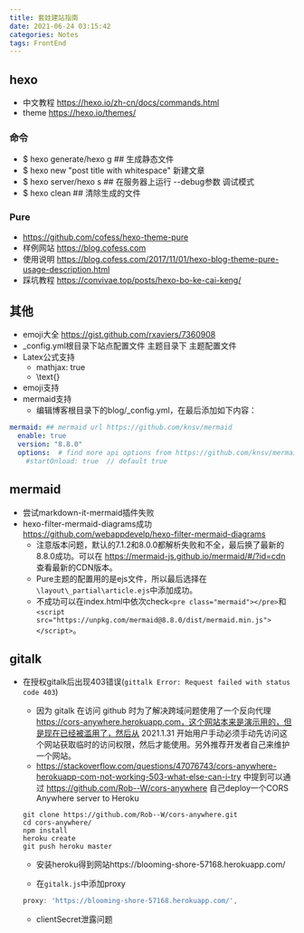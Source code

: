 ```yaml
---
title: 套娃建站指南
date: 2021-06-24 03:15:42
categories: Notes
tags: FrontEnd
---
```

## hexo

- 中文教程 https://hexo.io/zh-cn/docs/commands.html
- theme https://hexo.io/themes/
  
### 命令

- $ hexo generate/hexo g ## 生成静态文件
- $ hexo new "post title with whitespace" 新建文章
- $ hexo server/hexo s ## 在服务器上运行 --debug参数 调试模式
- $ hexo clean ## 清除生成的文件

### Pure

- https://github.com/cofess/hexo-theme-pure
- 样例网站 https://blog.cofess.com
- 使用说明 https://blog.cofess.com/2017/11/01/hexo-blog-theme-pure-usage-description.html
- 踩坑教程 https://convivae.top/posts/hexo-bo-ke-cai-keng/
  
## 其他

- emoji大全 https://gist.github.com/rxaviers/7360908
- _config.yml根目录下站点配置文件 主题目录下 主题配置文件
- Latex公式支持
  - mathjax: true
  - \text{}
- emoji支持
- mermaid支持
  - 编辑博客根目录下的blog/_config.yml，在最后添加如下内容：
```yml
mermaid: ## mermaid url https://github.com/knsv/mermaid
  enable: true
  version: "8.8.0"
  options:  # find more api options from https://github.com/knsv/mermaid/blob/master/src/mermaidAPI.js
    #startOnload: true  // default true
```
## mermaid
- 尝试markdown-it-mermaid插件失败
- hexo-filter-mermaid-diagrams成功 https://github.com/webappdevelp/hexo-filter-mermaid-diagrams
  - 注意版本问题，默认的7.1.2和8.0.0都解析失败和不全，最后换了最新的8.8.0成功。可以在 https://mermaid-js.github.io/mermaid/#/?id=cdn 查看最新的CDN版本。
  - Pure主题的配置用的是ejs文件，所以最后选择在`\layout\_partial\article.ejs`中添加成功。
  - 不成功可以在index.html中依次check`<pre class="mermaid"></pre>`和`<script src="https://unpkg.com/mermaid@8.8.0/dist/mermaid.min.js"></script>`。

## gitalk

- 在授权gitalk后出现403错误(`gittalk Error: Request failed with status code 403`)
  - 因为 gitalk 在访问 github 时为了解决跨域问题使用了一个反向代理 https://cors-anywhere.herokuapp.com，这个网站本来是演示用的，但是现在已经被滥用了，然后从 2021.1.31 开始用户手动必须手动先访问这个网站获取临时的访问权限，然后才能使用。另外推荐开发者自己来维护一个网站。
  - https://stackoverflow.com/questions/47076743/cors-anywhere-herokuapp-com-not-working-503-what-else-can-i-try 中提到可以通过 https://github.com/Rob--W/cors-anywhere 自己deploy一个CORS Anywhere server to Heroku 
  ```shell
  git clone https://github.com/Rob--W/cors-anywhere.git
  cd cors-anywhere/
  npm install
  heroku create
  git push heroku master
  ```
  - 安装heroku得到网站https://blooming-shore-57168.herokuapp.com/ 
  
  - 在`gitalk.js`中添加proxy
  ```js
  proxy: 'https://blooming-shore-57168.herokuapp.com/',
  ```

  - clientSecret泄露问题

